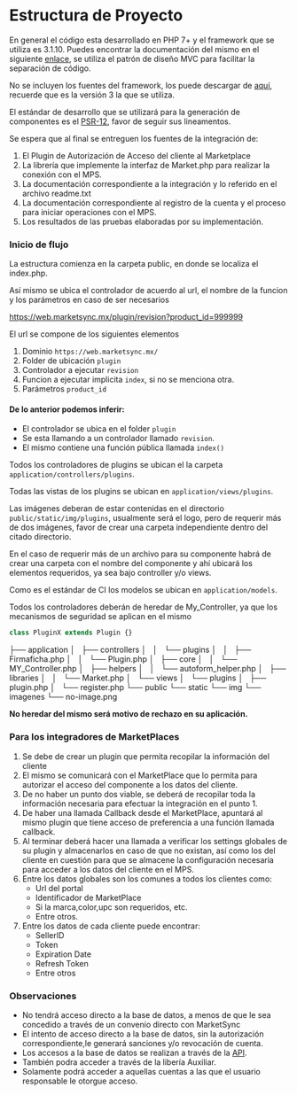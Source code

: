 # Estructura de Proyecto

En general el código esta desarrollado en PHP 7+ y el framework que se utiliza es 3.1.10. Puedes encontrar la documentación del mismo en el siguiente [enlace](https://codeigniter.com/user_guide/), se utiliza el patrón de diseño MVC para facilitar la separación de código.

No se incluyen los fuentes del framework, los puede descargar de [aquí](https://codeigniter.com/download), recuerde que es la versión 3 la que se utiliza.

El estándar de desarrollo que se utilizará para la generación de componentes es el [PSR-12](https://www.php-fig.org/psr/psr-12/), favor de seguir sus lineamentos.


Se espera que al final se entreguen los fuentes de la integración de:
1. El Plugin de Autorización de Acceso del cliente al Marketplace
2. La librería que implemente la interfaz de Market.php para realizar la conexión con el MPS.
3. La documentación correspondiente a la integración y lo referido en el archivo readme.txt
4. La documentación correspondiente al registro de la cuenta y el proceso para iniciar operaciones con el MPS.
5. Los resultados de las pruebas elaboradas por su implementación.

### Inicio de flujo
La estructura comienza en la carpeta public, en donde se localiza el index.php.

Así mismo se ubica el controlador de acuerdo al url, el nombre de la funcion y los parámetros en caso de ser necesarios

https://web.marketsync.mx/plugin/revision?product_id=999999

El url se compone de los siguientes elementos
1. Dominio `https://web.marketsync.mx/`
2. Folder de ubicación `plugin`
3. Controlador a ejecutar `revision`
4. Funcion a ejecutar implicita `index`, si no se menciona otra.
5. Parámetros `product_id`

#### De lo anterior podemos inferir:

- El controlador se ubica en el folder `plugin`
- Se esta llamando a un controlador llamado `revision`.
- El mismo contiene una función pública llamada `index()`

Todos los controladores de plugins se ubican el la carpeta `application/controllers/plugins`.

Todas las vistas de los plugins se ubican en `application/views/plugins`.

Las imágenes deberan de estar contenidas en el directorio `public/static/img/plugins`, usualmente será el logo, pero de requerir más de dos imágenes, favor de crear una carpeta independiente dentro del citado directorio.

En el caso de requerir más de un archivo para su componente habrá de crear una carpeta con el nombre del componente y ahí ubicará los elementos requeridos, ya sea bajo controller y/o views.

Como es el estándar de CI los modelos se ubican en `application/models`.

Todos los controladores deberán de heredar de My_Controller, ya que los mecanismos de seguridad se aplican en el mismo

```php
class PluginX extends Plugin {}

```
├── application
│   ├── controllers
│   │   └── plugins
│   │       ├── Firmaficha.php
│   │       └── Plugin.php
│   ├── core
│   │   └── MY_Controller.php
│   ├── helpers
│   │   └── autoform_helper.php
│   ├── libraries
│   │   └── Market.php
│   └── views
│       └── plugins
│           ├── plugin.php
│           └── register.php
└── public
    └── static
        └── img
            └── imagenes
                └── no-image.png
                
**No heredar del mismo será motivo de rechazo en su aplicación.**

### Para los integradores de MarketPlaces
1. Se debe de crear un plugin que permita recopilar la información del cliente
2. El mismo se comunicará con el MarketPlace que lo permita para autorizar el acceso
del componente a los datos del cliente.
3. De no haber un punto dos viable, se deberá de recopilar toda la información necesaria para efectuar la integración en el punto 1.
4. De haber una llamada Callback desde el MarketPlace, apuntará al mismo plugin que tiene acceso de preferencia a una función llamada callback.
5. Al terminar deberá hacer una llamada a verificar los settings globales de su plugin y almacenarlos en caso de que no existan, así como los del cliente en cuestión para que se almacene la configuración necesaria para acceder a los datos del cliente en el MPS.
6. Entre los datos globales son los comunes a todos los clientes como:
    - Url del portal
    - Identificador de MarketPlace
    - Si la marca,color,upc son requeridos, etc.
    - Entre otros.
7. Entre los datos de cada cliente puede encontrar:
    - SellerID
    - Token
    - Expiration Date
    - Refresh Token
    - Entre otros

### Observaciones
- No tendrá acceso directo a la base de datos, a menos de que le sea concedido a través de un convenio directo con MarketSync
- El intento de acceso directo a la base de datos, sin la autorización correspondiente,le generará sanciones y/o revocación de cuenta.
- Los accesos a la base de datos se realizan a través de la [API](https://github.com/hvalles/marketsync).
- También podra acceder a través de la libería Auxiliar.
- Solamente podrá acceder a aquellas cuentas a las que el usuario responsable le otorgue acceso.

